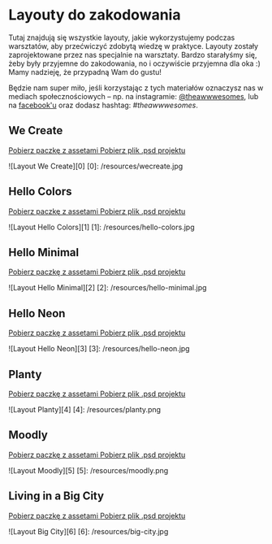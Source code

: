# Layouty do zakodowania

Tutaj znajdują się wszystkie layouty, jakie wykorzystujemy podczas warsztatów, aby przećwiczyć zdobytą wiedzę w praktyce. Layouty zostały zaprojektowane przez nas specjalnie na warsztaty. Bardzo starałyśmy się, żeby były przyjemne do zakodowania, no i oczywiście przyjemna dla oka :) Mamy nadzieję, że przypadną Wam do gustu!


Będzie nam super miło, jeśli korzystając z tych materiałów oznaczysz nas w mediach społecznościowych – np. na instagramie: [@theawwwesomes](http://instagram.com/theawwwesomes), lub na [facebook'u](https://www.facebook.com/theawwwesomes/) oraz dodasz hashtag: *#theawwwesomes*.


## We Create


<a href="https://drive.google.com/open?id=0B57UcPjjeE3lZ2lTNnJUTDl2Yzg" class="button-download">
  Pobierz paczkę z assetami
</a>

<a href="https://drive.google.com/open?id=0B57UcPjjeE3lSDRtUXVDVTFDbDQ" class="button-download">
  Pobierz plik .psd projektu
</a>

![Layout We Create][0]
[0]: /resources/wecreate.jpg


## Hello Colors

<a href="https://drive.google.com/open?id=0B57UcPjjeE3lbFBZbVNIbW96TjA" class="button-download">
  Pobierz paczkę z assetami
</a>

<a href="https://drive.google.com/open?id=0B57UcPjjeE3la0lhX0FyMFR5Q0k" class="button-download">
  Pobierz plik .psd projektu
</a>

![Layout Hello Colors][1]
[1]: /resources/hello-colors.jpg




## Hello Minimal

<a href="https://drive.google.com/file/d/0B57UcPjjeE3lR2FoMWZ5YkFZcTA/view?usp=sharing" class="button-download">
  Pobierz paczkę z assetami
</a>

<a href="../../resources/hello-minimal/hello-minimal.psd" class="button-download">
  Pobierz plik .psd projektu
</a>

![Layout Hello Minimal][2]
[2]: /resources/hello-minimal.jpg



## Hello Neon

<a href="https://drive.google.com/open?id=0B57UcPjjeE3lQ0JoUzFfb0FvUlk" class="button-download">
  Pobierz paczkę z assetami
</a>

<a href="../../resources/hello-neon/hello-neon.psd" class="button-download">
  Pobierz plik .psd projektu
</a>

![Layout Hello Neon][3]
[3]: /resources/hello-neon.jpg




## Planty

<a href="../../resources/planty/planty.zip" class="button-download">
  Pobierz paczkę z assetami
</a>

<a href="../../resources/planty/planty.psd" class="button-download">
  Pobierz plik .psd projektu
</a>

![Layout Planty][4]
[4]: /resources/planty.png



## Moodly

<a href="../../resources/moodly/moodly.zip" class="button-download">
  Pobierz paczkę z assetami
</a>

<a href="../../resources/moodly/moodly.psd" class="button-download">
  Pobierz plik .psd projektu
</a>

![Layout Moodly][5]
[5]: /resources/moodly.png



## Living in a Big City

<a href="../../resources/big-city/big-city.zip" class="button-download">
  Pobierz paczkę z assetami
</a>

<a href="../../resources/big-city/big-city.psd" class="button-download">
  Pobierz plik .psd projektu
</a>

![Layout Big City][6]
[6]: /resources/big-city.jpg
